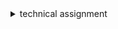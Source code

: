 <details>
<summary>technical assignment</summary>

[requirements pdf](https://drive.google.com/file/d/1SOam3lWLcKLiBaWZ75I-6zZUrQvGUA0t/view)

### Java practical test assignment
You need to create a RESTful API based on the web Spring Boot application:
controller, responsible for the resource named Users.
1. It has the following fields:
    - Email (required). Add validation against email pattern
    - First name (required)
    - Last name (required)
    - Birth date (required). Value must be earlier than current date
    - Address (optional)
    - Phone number (optional)
2. It has the following functionality:
    - Create user. It allows to register users who are more than [18] years old. The value [18] should be taken from properties file.
    - Update one/some user fields
    - Update all user fields
    - Delete user
    - Search for users by birth date range. Add the validation which checks that “From” is less than “To”. Should return a list of objects
3. Code is covered by unit tests using Spring
4. Code has exception handlers
5. Use of database is not necessary
6. Latest version of Spring Boot. Java version of your choice

</details>